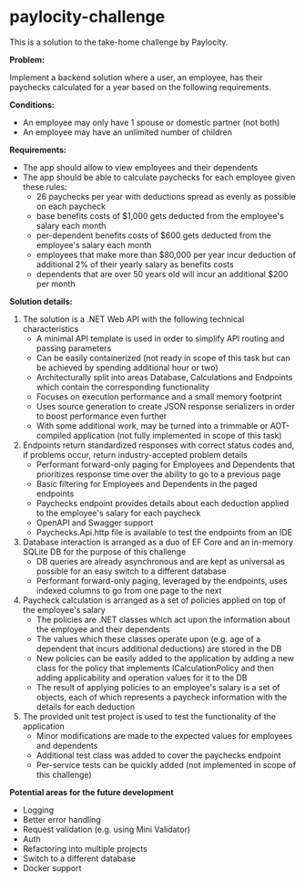 # paylocity-challenge

This is a solution to the take-home challenge by Paylocity.

**Problem:**

Implement a backend solution where a user, an employee, has their paychecks calculated for a year based on the following requirements.

**Conditions:**
- An employee may only have 1 spouse or domestic partner (not both)
- An employee may have an unlimited number of children

**Requirements:**
- The app should allow to view employees and their dependents
- The app should be able to calculate paychecks for each employee given these rules:
    - 26 paychecks per year with deductions spread as evenly as possible on each paycheck
    - base benefits costs of $1,000 gets deducted from the employee's salary each month
    - per-dependent benefits costs of $600 gets deducted from the employee's salary each month
    - employees that make more than $80,000 per year incur deduction of additional 2% of their yearly salary as benefits costs
    - dependents that are over 50 years old will incur an additional $200 per month

**Solution details:**
1. The solution is a .NET Web API with the following technical characteristics
    - A minimal API template is used in order to simplify API routing and passing parameters
    - Can be easily containerized (not ready in scope of this task but can be achieved by spending additional hour or two)
    - Architecturally split into areas Database, Calculations and Endpoints which contain the corresponding functionality
    - Focuses on execution performance and a small memory footprint
    - Uses source generation to create JSON response serializers in order to boost performance even further
    - With some additional work, may be turned into a trimmable or AOT-compiled application (not fully implemented in scope of this task)
2. Endpoints return standardized responses with correct status codes and, if problems occur, return industry-accepted problem details
    - Performant forward-only paging for Employees and Dependents that prioritizes response time over the ability to go to a previous page
    - Basic filtering for Employees and Dependents in the paged endpoints
    - Paychecks endpoint provides details about each deduction applied to the employee's salary for each paycheck
    - OpenAPI and Swagger support
    - Paychecks.Api.http file is available to test the endpoints from an IDE
3. Database interaction is arranged as a duo of EF Core and an in-memory SQLite DB for the purpose of this challenge
    - DB queries are already asynchronous and are kept as universal as possible for an easy switch to a different database
    - Performant forward-only paging, leveraged by the endpoints, uses indexed columns to go from one page to the next
4. Paycheck calculation is arranged as a set of policies applied on top of the employee's salary
    - The policies are .NET classes which act upon the information about the employee and their dependents
    - The values which these classes operate upon (e.g. age of a dependent that incurs additional deductions) are stored in the DB
    - New policies can be easily added to the application by adding a new class for the policy that implements ICalculationPolicy and then adding applicability and operation values for it to the DB
    - The result of applying policies to an employee's salary is a set of objects, each of which represents a paycheck information with the details for each deduction
5. The provided unit test project is used to test the functionality of the application
    - Minor modifications are made to the expected values for employees and dependents
    - Additional test class was added to cover the paychecks endpoint
    - Per-service tests can be quickly added (not implemented in scope of this challenge)

**Potential areas for the future development**
- Logging
- Better error handling
- Request validation (e.g. using Mini Validator)
- Auth
- Refactoring into multiple projects
- Switch to a different database
- Docker support